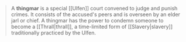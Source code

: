 > A **thingmar** is a special [[Ulfen]] court convened to judge and punish crimes. It consists of the accused's peers and is overseen by an elder jarl or chief. A thingmar has the power to condemn someone to become a [[Thrall|thrall]], a time-limited form of [[Slavery|slavery]] traditionally practiced by the Ulfen.







